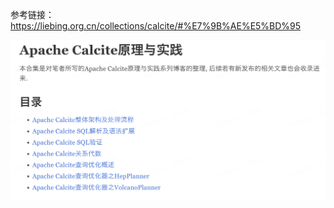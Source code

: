 参考链接：https://liebing.org.cn/collections/calcite/#%E7%9B%AE%E5%BD%95

![image-20240709113010292](./picture/image-20240709113010292.png)